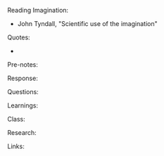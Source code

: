 Reading Imagination:

- John Tyndall, "Scientific use of the imagination"

Quotes:

- 

Pre-notes:

Response:

Questions:

Learnings:

Class:

Research:

Links:
